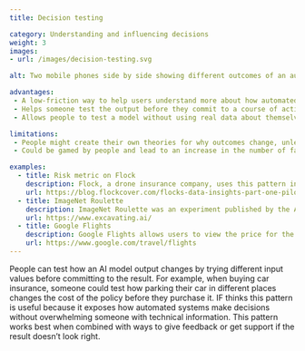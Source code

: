 ```yaml
---
title: Decision testing

category: Understanding and influencing decisions
weight: 3
images:
- url: /images/decision-testing.svg

alt: Two mobile phones side by side showing different outcomes of an automated decision. If someone parks their car in the middle of the city, the risk factor is higher than if they park their car in a monitored parking lot.

advantages:
 - A low-friction way to help users understand more about how automated decisions are made that doesn’t require lots of previous knowledge.
 - Helps someone test the output before they commit to a course of action.
 - Allows people to test a model without using real data about themselves.

limitations:
 - People might create their own theories for why outcomes change, unless it’s combined with other explanation methods. This could work against the intent of the pattern by undermining understanding and explainability.
 - Could be gamed by people and lead to an increase in the number of false inputs.

examples:
  - title: Risk metric on Flock
    description: Flock, a drone insurance company, uses this pattern in their app to help pilots understand the risk number generated by Flock’s algorithm, and act on it by using it to select different insurance plans.
    url: https://blog.flockcover.com/flocks-data-insights-part-one-pilots-really-do-fly-safer-with-flock-40391adb7c26
  - title: ImageNet Roulette
    description: ImageNet Roulette was an experiment published by the AINow Institute that used an algorithm trained using images of people from ImageNet to classify photos uploaded by users. The authors said:“...ImageNet contains a number of problematic, offensive, and bizarre categories. Hence, the results ImageNet Roulette returns often draw upon those categories. That is by design we want to shed light on what happens when technical systems are trained using problematic training data.”
    url: https://www.excavating.ai/
  - title: Google Flights
    description: Google Flights allows users to view the price for the same, or comparative flight, in a data grid view. This lets users see whether the cost is more or less, at any date in the future.
    url: https://www.google.com/travel/flights
---
```


People can test how an AI model output changes by trying different input values before committing to the result.
For example, when buying car insurance, someone could test how parking their car in different places changes the cost of the policy before they purchase it.
IF thinks this pattern is useful because it exposes how automated systems make decisions without overwhelming someone with technical information. This pattern works best when combined with ways to give feedback or get support if the result doesn’t look right.
